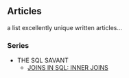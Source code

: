 ## Articles

a list excellently unique written articles...

### Series

  - THE SQL SAVANT
    - [JOINS IN SQL: INNER JOINS](https://dev.to/iamjoynwachukwu/the-sql-savant-inner-joins-in-sql-37ak)

